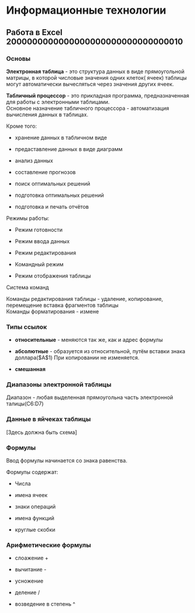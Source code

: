 Информационные технологии
=========================

Работа в Excel 2000000000000000000000000000000010
-------------------------------------------------

### Основы

**Электронная таблица** - это структура данных в виде прямоугольной матрицы, в которой числовые значения одних клеток(
ячеек) таблицы могут автоматически вычесляться через значения других ячеек.

**Табличный процессор** - это прикладная программа, предназначенная для работы с электронными таблицами.  
Основное назначение табличного процессора - автоматизация вычисления данных в таблицах.

Кроме того:

- хранение данных в табличном виде

- предаставление данных в виде диаграмм

- анализ данных

- составление прогнозов

- поиск оптимальных решений

- подготовка оптимальных решений

- подготовка и печать отчётов

Режимы работы:

- Режим готовности

- Режим ввода данных

- Режим редактирования

- Командный режим

- Режим отображения таблицы

Система команд

Команды редактирования таблицы - удаление, копирование, перемещение вставка фрагментов таблицы  
Команды форматирования - измене

### Типы ссылок

- **относительные** - меняются так же, как и адрес формулы

- **абсолютные** - образуется из относительной, путём вставки знака доллара(\$A\$1) При копировании не изменяется.

- **смешанная**

### Диапазоны электронной таблицы

Диапазон - любая выделенная прямоугольна часть электронной талицы(С6:D7)

### Данные в яйчеках таблицы

[Здесь должна быть схема]

### Формулы

Ввод формулы начинается со знака равенства.

Формулы содержат:

- Числа

- имена ячеек

- знаки операций

- имена функций

- круглые скобки

### Арифметические формулы

- слоажение +

- вычитание -

- усножение

- деление /

- возведение в степень \^

 
